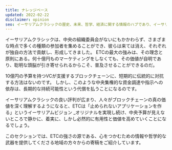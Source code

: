 ```yaml
---
title: ナレッジベース
updated: 2022-02-22
disclaimer: opinion
seo: イーサリアムクラシックの歴史、未来、哲学、経済に関する情報のハブであり、イーサリアムの分散型バージョンの理由、方法、場所を文書化したものです。
---
```


イーサリアムクラシックは、中央の組織委員会がないにもかかわらず、さまざまな時点で多くの種類の参加者を集めることができ、彼らは来ては消え、それぞれが独自の方法で貢献し、形成してきました。 ETCの最大の強みは、その理念と原則にある。何十億円ものマーケティングをしなくても、その価値が自明であり、聡明な頭脳が引き寄せられるからこそ、普及させることができるのだ。

10億円の予算を持つVCが支援するブロックチェーンに、短期的に伝統的に対抗する方法はないのです。 しかし、このような中央集権的な資金調達や指示への依存は、長期的な持続可能性という代償を払うことになるのです。

</em> イーサリアムクラシックの良い評判が広まり、人々がブロックチェーンの真の価値を深く理解するようになると、ETCは「止められないアプリケーションを作る」というイーサリアムビジョン _オリジナルを実現し続け、中央予算が見えないところで静かに、着実に、しかし必然的に有用性と価値を高めていくことになるでしょう。</p>

このセクションでは、ETCの強さの源である、心をつかむための情報や哲学的な武器を提供してくださる地域の方々からの寄稿をご紹介しています。
